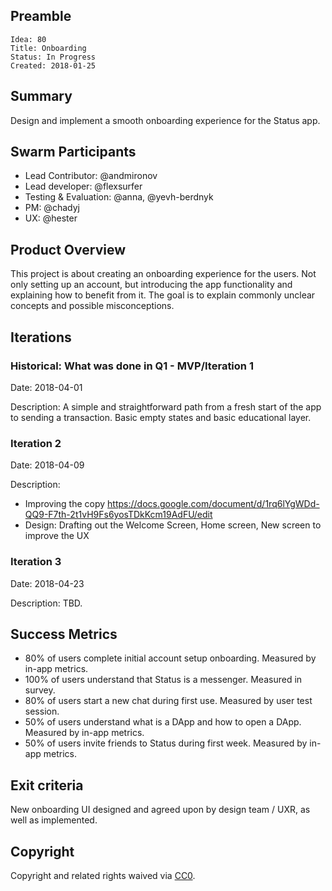 ## Preamble

    Idea: 80
    Title: Onboarding
    Status: In Progress
    Created: 2018-01-25

## Summary
Design and implement a smooth onboarding experience for the Status app. 

## Swarm Participants
- Lead Contributor: @andmironov
- Lead developer: @flexsurfer
- Testing & Evaluation: @anna, @yevh-berdnyk
- PM: @chadyj
- UX: @hester

## Product Overview
This project is about creating an onboarding experience for the users. Not only setting up an account, but introducing the app functionality and explaining how to benefit from it. The goal is to explain commonly unclear concepts and possible misconceptions.

## Iterations

### Historical: What was done in Q1 - MVP/Iteration 1

Date: 2018-04-01

Description: A simple and straightforward path from a fresh start of the app to sending a transaction. Basic empty states and basic educational layer.

### Iteration 2

Date: 2018-04-09

Description: 
- Improving the copy https://docs.google.com/document/d/1rq6lYgWDd-QQ9-F7th-2t1vH9Fs6yosTDkKcm19AdFU/edit
- Design: Drafting out the Welcome Screen, Home screen, New screen to improve the UX

### Iteration 3

Date: 2018-04-23

Description: TBD.

## Success Metrics
- 80% of users complete initial account setup onboarding. Measured by in-app metrics.
- 100% of users understand that Status is a messenger. Measured in survey.
- 80% of users start a new chat during first use. Measured by user test session.
- 50% of users understand what is a DApp and how to open a DApp. Measured by in-app metrics.
- 50% of users invite friends to Status during first week. Measured by in-app metrics.

## Exit criteria
New onboarding UI designed and agreed upon by design team / UXR, as well as implemented.

## Copyright
Copyright and related rights waived via [CC0](https://creativecommons.org/publicdomain/zero/1.0/).
